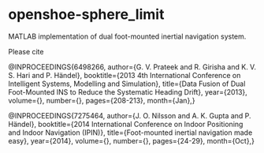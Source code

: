 # openshoe-sphere_limit
MATLAB implementation of dual foot-mounted inertial navigation system.

Please cite

@INPROCEEDINGS{6498266,
author={G. V. Prateek and R. Girisha and K. V. S. Hari and P. Händel},
booktitle={2013 4th International Conference on Intelligent Systems, Modelling and Simulation},
title={Data Fusion of Dual Foot-Mounted INS to Reduce the Systematic Heading Drift},
year={2013},
volume={},
number={},
pages={208-213},
month={Jan},}

@INPROCEEDINGS{7275464,
author={J. O. Nilsson and A. K. Gupta and P. Händel},
booktitle={2014 International Conference on Indoor Positioning and Indoor Navigation (IPIN)},
title={Foot-mounted inertial navigation made easy},
year={2014},
volume={},
number={},
pages={24-29},
month={Oct},}
